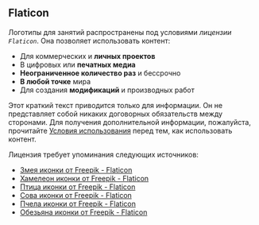 ## Flaticon

Логотипы для занятий распространены под условиями *лицензии `Flaticon`*. Она
позволяет использовать контент:

- Для коммерческих и **личных проектов**
- В цифровых или **печатных медиа**
- **Неограниченное количество раз** и бессрочно
- **В любой точке** мира
- Для создания **модификаций** и производных работ

Этот краткий текст приводится только для информации. Он не представляет собой
никаких договорных обязательств между сторонами. Для получения дополнительной
информации, пожалуйста, прочитайте [Условия использования](https://clck.ru/34UagX)
перед тем, как использовать контент.

Лицензия требует упоминания следующих источников:

<!-- markdownlint-disable MD013 -->
- <a href="https://www.flaticon.com/ru/free-icons/" title="змея иконки">Змея иконки от Freepik - Flaticon</a>
- <a href="https://www.flaticon.com/ru/free-icons/" title="хамелеон иконки">Хамелеон иконки от Freepik - Flaticon</a>
- <a href="https://www.flaticon.com/ru/free-icons/" title="птица иконки">Птица иконки от Freepik - Flaticon</a>
- <a href="https://www.flaticon.com/ru/free-icons/" title="сова иконки">Сова иконки от Freepik - Flaticon</a>
- <a href="https://www.flaticon.com/ru/free-icons/" title="пчела иконки">Пчела иконки от Freepik - Flaticon</a>
- <a href="https://www.flaticon.com/ru/free-icons/" title="обезьяна иконки">Обезьяна иконки от Freepik - Flaticon</a>
<!-- markdownlint-enable MD013 -->
